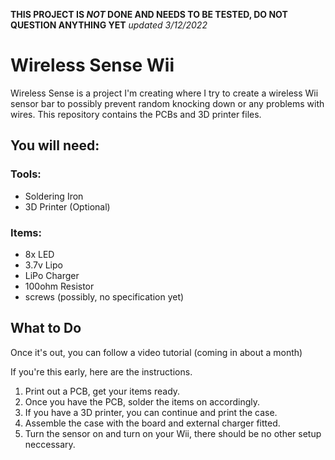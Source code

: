 **THIS PROJECT IS _NOT_ DONE AND NEEDS TO BE TESTED, DO NOT QUESTION ANYTHING YET**
_updated 3/12/2022_

# Wireless Sense Wii
Wireless Sense is a project I'm creating where I try to create a wireless Wii sensor bar to possibly prevent random knocking down or any problems with wires. This repository contains the PCBs and 3D printer files.

## You will need:
### Tools:
- Soldering Iron
- 3D Printer (Optional)
### Items:
- 8x LED
- 3.7v Lipo
- LiPo Charger
- 100ohm Resistor
- screws (possibly, no specification yet)

## What to Do
Once it's out, you can follow a video tutorial (coming in about a month)

If you're this early, here are the instructions.

1. Print out a PCB, get your items ready.
2. Once you have the PCB, solder the items on accordingly.
3. If you have a 3D printer, you can continue and print the case.
4. Assemble the case with the board and external charger fitted.
5. Turn the sensor on and turn on your Wii, there should be no other setup neccessary.
